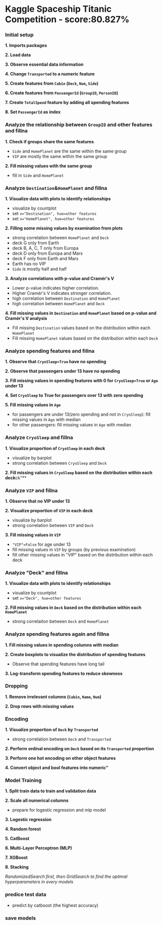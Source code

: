 # Kaggle Spaceship Titanic Competition - score:80.827%

### Initial setup
**1. Imports packages**

**2. Load data**

**3. Observe essential data information**

**4. Change `Transported` to a numeric feature**

**5. Create features from `Cabin` (`Deck`, `Num`, `Side`)**

**6. Create features from `PassengerId` (`GroupID`, `PersonID`)**

**7. Create `TotalSpend` feature by adding all spending features**

**8. Set `PassengerId` as index**

### Analyze the relationship between `GroupID` and other features and fillna

**1. Check if groups share the same features**
- `Side` and `HomePlanet` are the same within the same group
- `VIP` are mostly the same within the same group


**2. Fill missing values with the same group**
- fill in `Side` and `HomePlanet`

### Analyze `Destination`&`HomePlanet` and fillna
**1. Visualize data with plots to identify relationships**
- visualize by countplot
- set `x="Destination", hue=other features`
- set `x="HomePlanet", hue=other features`

**2. Filling some missing values by examination from plots**
- strong correlation between `HomePlanet` and `Deck`
- deck G only from Earth
- deck B, A, C, T only from Europa
- deck D only from Europa and Mars
- deck F only from Earth and Mars
- Earth has no VIP
- `Side` is mostly half and half

**3. Analyze correlations with p-value and Cramér's V**
- Lower p-value indicates higher correlation.
- Higher Cramér's V indicates stronger correlation.
- high correlation between `Destination` and `HomePlanet`
- high correlation between `HomePlanet` and `Deck`

**4. Fill missing values in `Destination` and `HomePlanet` based on p-value and Cramér's V analysis**
- Fill missing `Destination` values based on the distribution within each `HomePlanet`
- Fill missing `HomePlanet` values based on the distribution within each `Deck`

### Analyze spending features and fillna

**1. Observe that `CryoSleep=True` have no spending**

**2. Observe that passengers under 13 have no spending**

**3. Fill missing values in spending features with 0 for `CryoSleep=True` or `Age` under 13**

**4. Set `CryoSleep` to True for passengers over 13 with zero spending**

**5. Fill missing values in `Age`**
- for passengers are under 13(zero spending and not in `CryoSleep`): fill missing values in `Age` with median
- for other passengers: fill missing values in `Age` with median

### Analyze `CryoSleep` and fillna

**1. Visualize proportion of `CryoSleep` in each deck**
- visualize by barplot
- strong correlation between `CryoSleep` and `Deck`

**2. Fill missing values in `CryoSleep` based on the distribution within each deck**ck"**

### Analyze `VIP` and fillna

**1. Observe that no VIP under 13**

**2. Visualize proportion of `VIP` in each deck**
- visualize by barplot
- strong correlation between `VIP` and `Deck`

**3. Fill missing values in `VIP`**
- `"VIP"=False` for age under 13
- fill missing values in `VIP` by groups (by previous examination)
- fill other missing values in "VIP" based on the distribution within each deck

### Analyze "Deck" and fillna

**1. Visualize data with plots to identify relationships**
- visualize by countplot
- set `x="Deck", hue=other features`

**2. Fill missing values in `Deck` based on the distribution within each `HomePlanet`**
- strong correlaiton between `Deck` and `HomePlanet`

### Analyze spending features again and fillna

**1. Fill missing values in spending columns with median**

**2. Create boxplots to visualize the distribution of spending features**
- Observe that spending features have long tail

**3. Log-transform spending features to reduce skewness**

### Dropping

**1. Remove irrelevant columns (`Cabin`, `Name`, `Num`)**

**2. Drop rows with missing values**

### Encoding

**1. Visualize proportion of `Deck` by `Transported`**
- strong correlation between `Deck` and `Transported`

**2. Perform ordinal encoding on `Deck` based on its `Transported` proportion**

**3. Perform one hot encoding on other object features**

**4. Convert object and bool features into numeric"**

### Model Training

**1. Split train data to train and validation data**

**2. Scale all numerical columns**
- prepare for logestic regression and mlp model

**3. Logestic regression**

**4. Random forest**

**5. CatBoost**

**6. Multi-Layer Perceptron (MLP)**

**7. XGBoost**

**8. Stacking**

*RandomizedSearch first, then GridSearch to find the optimal hyperparameters in every models*

### predice test data
- predict by catboost (the highest accuracy)

### save models

